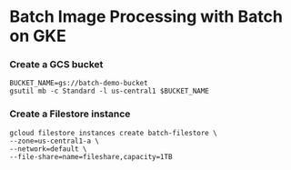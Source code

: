 # Batch Image Processing with Batch on GKE

### Create a GCS bucket
```
BUCKET_NAME=gs://batch-demo-bucket
gsutil mb -c Standard -l us-central1 $BUCKET_NAME
```
### Create a Filestore instance
```
gcloud filestore instances create batch-filestore \
--zone=us-central1-a \
--network=default \
--file-share=name=fileshare,capacity=1TB
```
